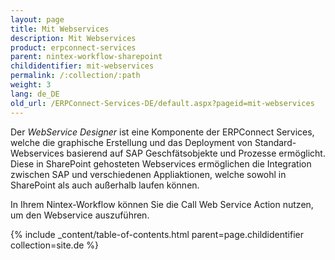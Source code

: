 ```yaml
---
layout: page
title: Mit Webservices
description: Mit Webservices
product: erpconnect-services
parent: nintex-workflow-sharepoint
childidentifier: mit-webservices
permalink: /:collection/:path
weight: 3
lang: de_DE
old_url: /ERPConnect-Services-DE/default.aspx?pageid=mit-webservices
---
```


Der *WebService Designer* ist eine Komponente der ERPConnect Services, welche die graphische Erstellung und das Deployment von Standard-Webservices basierend auf SAP Geschfätsobjekte und Prozesse ermöglicht. Diese in SharePoint gehosteten Webservices ermöglichen die Integration zwischen SAP und verschiedenen Appliaktionen, welche sowohl in SharePoint als auch außerhalb laufen können.

In Ihrem Nintex-Workflow können Sie die Call Web Service Action nutzen, um den Webservice auszuführen. 

{% include _content/table-of-contents.html parent=page.childidentifier collection=site.de %}